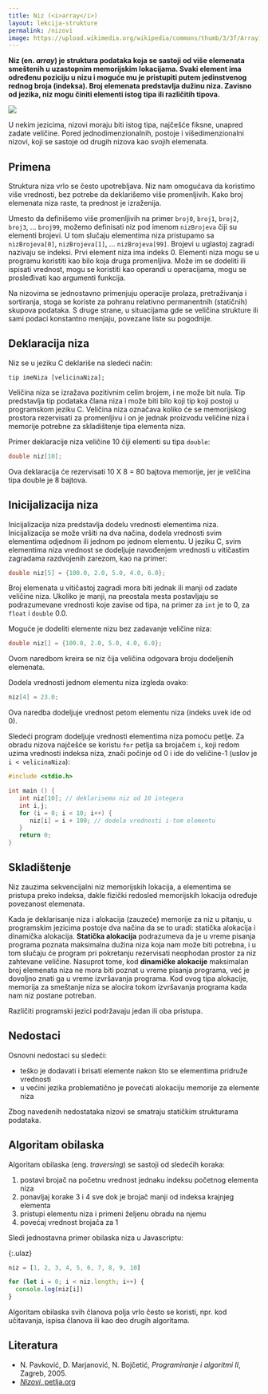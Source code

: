 ```yaml
---
title: Niz (<i>array</i>)
layout: lekcija-strukture
permalink: /nizovi
image: https://upload.wikimedia.org/wikipedia/commons/thumb/3/3f/Array1.svg/640px-Array1.svg.png
---
```


**Niz (en. *array*) je struktura podataka koja se sastoji od više elemenata smeštenih u uzastopnim memorijskim lokacijama. Svaki element ima određenu poziciju u nizu i moguće mu je pristupiti putem jedinstvenog rednog broja (indeksa). Broj elemenata predstavlja dužinu niza. Zavisno od jezika, niz mogu činiti elementi istog tipa ili različitih tipova.**

![]({{page.image}})

U nekim jezicima, nizovi moraju biti istog tipa, najčešće fiksne, unapred zadate veličine. Pored jednodimenzionalnih, postoje i višedimenzionalni nizovi, koji se sastoje od drugih nizova kao svojih elemenata.

## Primena

Struktura niza vrlo se često upotrebljava. Niz nam omogućava da koristimo više vrednosti, bez potrebe da deklarišemo više promenljivih. Kako broj elemenata niza raste, ta prednost je izraženija.

Umesto da definišemo više promenljivih na primer `broj0`, `broj1`, `broj2`, `broj3`, ... `broj99`, možemo definisati niz pod imenom `nizBrojeva` čiji su elementi brojevi. U tom slučaju elementima niza pristupamo sa `nizBrojeva[0]`, `nizBrojeva[1]`, ... `nizBrojeva[99]`. Brojevi u uglastoj zagradi nazivaju se indeksi. Prvi element niza ima indeks 0. Elementi niza mogu se u programu koristiti kao bilo koja druga promenljiva. Može im se dodeliti ili ispisati vrednost, mogu se koristiti kao operandi u operacijama, mogu se prosleđivati kao argumenti funkcija.

Na nizovima se jednostavno primenjuju operacije prolaza, pretraživanja i sortiranja, stoga se koriste za pohranu relativno permanentnih (statičnih) skupova podataka. S druge strane, u situacijama gde se veličina strukture ili sami podaci konstantno menjaju, povezane liste su pogodnije.

## Deklaracija niza

Niz se u jeziku C deklariše na sledeći način:

```
tip imeNiza [velicinaNiza];
```

Veličina niza se izražava pozitivnim celim brojem, i ne može bit nula. Tip predstavlja tip podataka člana niza i može biti bilo koji tip koji postoji u programskom jeziku C. Veličina niza označava koliko će se memorijskog prostora rezervisati za promenljivu i on je jednak proizvodu veličine niza i memorije potrebne za skladištenje tipa elementa niza.

Primer deklaracije niza veličine 10 čiji elementi su tipa `double`:

```c
double niz[10];
```

Ova deklaracija će rezervisati 10 X 8 = 80 bajtova memorije, jer je veličina tipa double je 8 bajtova.

## Inicijalizacija niza

Inicijalizacija niza predstavlja dodelu vrednosti elementima niza. Inicijalizacija se može vršiti na dva načina, dodela vrednosti svim elementima odjednom ili jednom po jednom elementu. U jeziku C, svim elementima niza vrednost se dodeljuje navođenjem vrednosti u vitičastim zagradama razdvojenih zarezom, kao na primer:

```c
double niz[5] = {100.0, 2.0, 5.0, 4.0, 6.0};
```

Broj elemenata u vitičastoj zagradi mora biti jednak ili manji od zadate veličine niza. Ukoliko je manji, na preostala mesta postavljaju se podrazumevane vrednosti koje zavise od tipa, na primer za `int` je to 0, za `float` i `double` 0.0.

Moguće je dodeliti elemente nizu bez zadavanje veličine niza:

```c
double niz[] = {100.0, 2.0, 5.0, 4.0, 6.0};
```

Ovom naredbom kreira se niz čija veličina odgovara broju dodeljenih elemenata.

Dodela vrednosti jednom elementu niza izgleda ovako:

```c
niz[4] = 23.0;
```

Ova naredba dodeljuje vrednost petom elementu niza (indeks uvek ide od 0).

Sledeći program dodeljuje vrednosti elementima niza pomoću petlje. Za obradu nizova najčešće se koristu `for` petlja sa brojačem `i`, koji redom uzima vrednosti indeksa niza, znači počinje od 0 i ide do veličine-1 (uslov je `i < velicinaNiza`):

```c
#include <stdio.h>

int main () {
   int niz[10]; // deklarisemo niz od 10 integera
   int i,j;
   for (i = 0; i < 10; i++) {
      niz[i] = i + 100; // dodela vrednosti i-tom elementu
   }
   return 0;
}
```

## Skladištenje

Niz zauzima sekvencijalni niz memorijskih lokacija, a elementima se pristupa preko indeksa, dakle fizički redosled memorijskih lokacija određuje povezanost elemenata.

Kada je deklarisanje niza i alokacija (zauzeće) memorije za niz u pitanju, u programskim jezicima postoje dva načina da se to uradi: statička alokacija i dinamička alokacija. **Statička alokacija** podrazumeva da je u vreme pisanja programa poznata maksimalna dužina niza koja nam može biti potrebna, i u tom slučaju će program pri pokretanju rezervisati neophodan prostor za niz zahtevane veličine. Nasuprot tome, kod **dinamičke alokacije** maksimalan broj elemenata niza ne mora biti poznat u vreme pisanja programa, već je dovoljno znati ga u vreme izvršavanja programa. Kod ovog tipa alokacije, memorija za smeštanje niza se alocira tokom izvršavanja programa kada nam niz postane potreban.

Različiti programski jezici podržavaju jedan ili oba pristupa.

## Nedostaci

Osnovni nedostaci su sledeći:
* teško je dodavati i brisati elemente nakon što se elementima pridruže vrednosti
* u većini jezika problematično je povećati alokaciju memorije za elemente niza

Zbog navedenih nedostataka nizovi se smatraju statičkim strukturama podataka.

## Algoritam obilaska

Algoritam obilaska (eng. *traversing*) se sastoji od sledećih koraka:

1. postavi brojač na početnu vrednost jednaku indeksu početnog elementa niza
2. ponavljaj korake 3 i 4 sve dok je brojač manji od indeksa krajnjeg elementa
3. pristupi elementu niza i primeni željenu obradu na njemu
4. povećaj vrednost brojača za 1

Sledi jednostavna primer obilaska niza u Javascriptu:

{:.ulaz}
```js
niz = [1, 2, 3, 4, 5, 6, 7, 8, 9, 10]

for (let i = 0; i < niz.length; i++) {
  console.log(niz[i])
}
```

Algoritam obilaska svih članova polja vrlo često se koristi, npr. kod učitavanja, ispisa članova ili kao deo drugih algoritama.

## Literatura

- N. Pavković, D. Marjanović, N. Bojčetić, *Programiranje i algoritmi II*, Zagreb, 2005.
- [*Nizovi*, petlja.org](https://petlja.org/BubbleBee/r/Lectures/osnovne-strukture-podataka)
